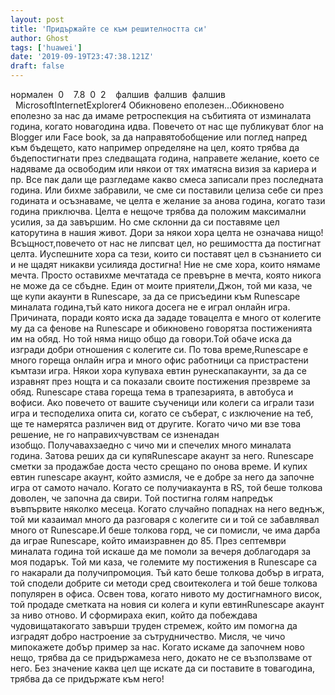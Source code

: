 ```yaml
---
layout: post
title: 'Придържайте се към решителността си'
author: Ghost
tags: ['huawei']
date: '2019-09-19T23:47:38.121Z'
draft: false
---
```


нормален  0    7.8  0  2    фалшив  фалшив  фалшив                                          MicrosoftInternetExplorer4 Обикновено еполезен...Обикновено еполезно за нас да имаме ретроспекция на събитията от изминалата година, когато новагодина идва. Повечето от нас ще публикуват блог на Blogger или Face book, за да направятобобщение или поглед напред към бъдещето, като например определяне на цел, която трябва да бъдепостигнати през следващата година, направете желание, което се надяваме да освободим или някои от тях иматясна визия за кариера и пр. Все пак дали ще разгледаме какво смеса записали през последната година. Или бихме забравили, че сме си поставили целиза себе си през годината и осъзнаваме, че целта е желание за aнова година, когато тази година приключва. Целта е нещоче трябва да положим максимални усилия, за да завършим. Но сме склонни да си поставяме цел каторутина в нашия живот. Дори за някои хора целта не означава нищо! Всъщност,повечето от нас не липсват цел, но решимостта да постигнат целта. Иуспешните хора са тези, които си поставят цел в съзнанието си и не щадят никакви усилияда достигна! Ние не сме хора, които нямаме мечта. Просто оставихме мечтатада се превърне в мечта, която никога не може да се сбъдне. Един от моите приятели,Джон, той ми каза, че ще купи акаунти в Runescape, за да се присъедини към Runescape миналата година,тъй като никога досега не е играл онлайн игра. Причината, поради която иска да зададе товацелта е много от колегите му да са фенове на Runescape и обикновено говорятза постиженията им на обяд. Но той няма нищо общо да говори.Той обаче иска да изгради добри отношения с колегите си. По това време,Runescape е много гореща онлайн игра и много офис работници са пристрастени къмтази игра. Някои хора купуваха евтин рунескапакаунти, за да се изравнят през нощта и са показали своите постижения презвреме за обяд. Runescape става гореща тема в трапезарията, в автобуса и вофиси. Ако повечето от вашите съученици или колеги са играли тази игра и тесподелиха опита си, когато се съберат, с изключение на теб, ще те намерятса различен вид от другите. Когато чичо ми взе това решение, не го направихчувствам се изненадан изобщо. Получавахзаедно с чичо ми и спечелих много миналата година. Затова реших да си купяRunescape акаунт за него. Runescape сметки за продажбае доста често срещано по онова време. И купих евтин runescape акаунт, който азмисля, че е добре за него да започне игра от самото начало. Когато се получиакаунта в RS, той беше толкова доволен, че започна да свири. Той постигна голям напредък въвпървите няколко месеца. Когато случайно попаднах на него веднъж, той ми казаимал много да разговаря с колегите си и той се забавлявал много от Runescape.И беше толкова горд, че си помисли, че има дарба да играе Runescape, който имаизравнен до 85. През септември миналата година той искаше да ме помоли за вечеря доблагодаря за моя подарък. Той ми каза, че големите му постижения в Runescape са го накарали да получипромоция. Тъй като беше толкова добър в играта, той сподели добрите си методи сред своитеколега и той беше толкова популярен в офиса. Освен това, когато нивото му достигнамного висок, той продаде сметката на новия си колега и купи евтинRunescape акаунт за ниво отново. И сформираха екип, който да побеждава чудовищатакогато завърши труден стремеж, който им помогна да изградят добро настроение за сътрудничество. Мисля, че чичо мипокажете добър пример за нас. Когато искаме да започнем ново нещо, трябва да се придържамеза него, докато не се възползваме от него. Без значение каква цел ще искате да си поставите в товагодина, трябва да се придържате към него! 
